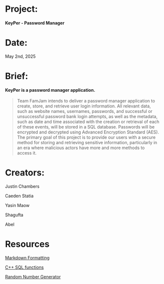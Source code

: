 # Project:     
#### KeyPer - Password Manager 

# Date:        
May 2nd, 2025

# Brief:       
#### KeyPer is a password manager application.  

> Team FamJam intends to deliver a password manager application to create, store, and retrieve user login information. All relevant data, such as website names, usernames, passwords, and successful or unsuccessful password bank login attempts, as well as the metadata, such as date and time associated with the creation or retrieval of each of these events, will be stored in a SQL database. Passwords will be encrypted and decrypted using Advanced Encryption Standard (AES). The primary goal of this project is to provide our users with a secure method for storing and retrieving sensitive information, particularly in an era where malicious actors have more and more methods to access it.

# Creators:    
Justin Chambers

Caeden Statia

Yasin Maow

Shagufta

Abel

# Resources
[Markdown Formatting](https://www.markdownguide.org/basic-syntax/) 

[C++ SQL functions](https://www.geeksforgeeks.org/sql-using-c-c-and-sqlite/) 

[Random Number Generator](https://www.w3schools.com/cpp/cpp_howto_random_number.asp) 



